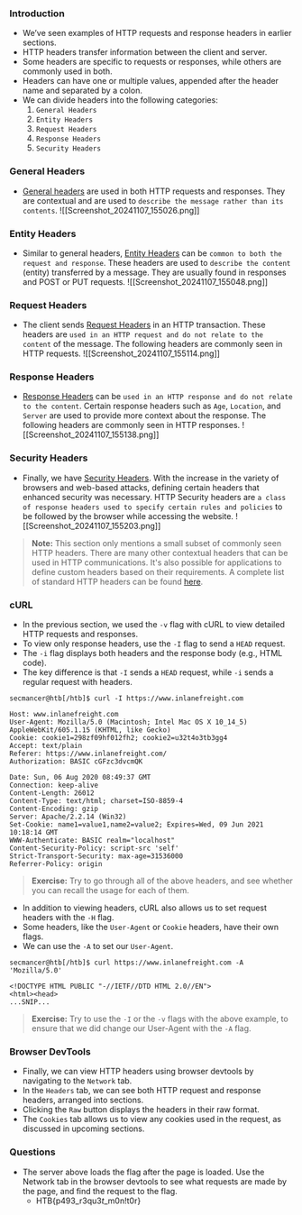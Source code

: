 ### Introduction
- We’ve seen examples of HTTP requests and response headers in earlier sections.
- HTTP headers transfer information between the client and server.
- Some headers are specific to requests or responses, while others are commonly used in both.
- Headers can have one or multiple values, appended after the header name and separated by a colon. 
- We can divide headers into the following categories:
	1. `General Headers`
	2. `Entity Headers`
	3. `Request Headers`
	4. `Response Headers`
	5. `Security Headers`


### General Headers
- [General headers](https://www.w3.org/Protocols/rfc2616/rfc2616-sec4.html) are used in both HTTP requests and responses. They are contextual and are used to `describe the message rather than its contents`.
![[Screenshot_20241107_155026.png]]


### Entity Headers
- Similar to general headers, [Entity Headers](https://www.w3.org/Protocols/rfc2616/rfc2616-sec7.html) can be `common to both the request and response`. These headers are used to `describe the content` (entity) transferred by a message. They are usually found in responses and POST or PUT requests.
![[Screenshot_20241107_155048.png]]


### Request Headers
- The client sends [Request Headers](https://tools.ietf.org/html/rfc2616) in an HTTP transaction. These headers are `used in an HTTP request and do not relate to the content` of the message. The following headers are commonly seen in HTTP requests.
![[Screenshot_20241107_155114.png]]


### Response Headers
- [Response Headers](https://tools.ietf.org/html/rfc7231#section-7) can be `used in an HTTP response and do not relate to the content`. Certain response headers such as `Age`, `Location`, and `Server` are used to provide more context about the response. The following headers are commonly seen in HTTP responses.
![[Screenshot_20241107_155138.png]]


### Security Headers
- Finally, we have [Security Headers](https://owasp.org/www-project-secure-headers/). With the increase in the variety of browsers and web-based attacks, defining certain headers that enhanced security was necessary. HTTP Security headers are `a class of response headers used to specify certain rules and policies` to be followed by the browser while accessing the website.
![[Screenshot_20241107_155203.png]]

> **Note:** This section only mentions a small subset of commonly seen HTTP headers. There are many other contextual headers that can be used in HTTP communications. It's also possible for applications to define custom headers based on their requirements. A complete list of standard HTTP headers can be found [here](https://developer.mozilla.org/en-US/docs/Web/HTTP/Headers).


### cURL
- In the previous section, we used the `-v` flag with cURL to view detailed HTTP requests and responses.
- To view only response headers, use the `-I` flag to send a `HEAD` request.
- The `-i` flag displays both headers and the response body (e.g., HTML code).
- The key difference is that `-I` sends a `HEAD` request, while `-i` sends a regular request with headers.
```shell-session
secmancer@htb[/htb]$ curl -I https://www.inlanefreight.com

Host: www.inlanefreight.com
User-Agent: Mozilla/5.0 (Macintosh; Intel Mac OS X 10_14_5) AppleWebKit/605.1.15 (KHTML, like Gecko)
Cookie: cookie1=298zf09hf012fh2; cookie2=u32t4o3tb3gg4
Accept: text/plain
Referer: https://www.inlanefreight.com/
Authorization: BASIC cGFzc3dvcmQK

Date: Sun, 06 Aug 2020 08:49:37 GMT
Connection: keep-alive
Content-Length: 26012
Content-Type: text/html; charset=ISO-8859-4
Content-Encoding: gzip
Server: Apache/2.2.14 (Win32)
Set-Cookie: name1=value1,name2=value2; Expires=Wed, 09 Jun 2021 10:18:14 GMT
WWW-Authenticate: BASIC realm="localhost"
Content-Security-Policy: script-src 'self'
Strict-Transport-Security: max-age=31536000
Referrer-Policy: origin
```

> **Exercise:** Try to go through all of the above headers, and see whether you can recall the usage for each of them.

- In addition to viewing headers, cURL also allows us to set request headers with the `-H` flag.
- Some headers, like the `User-Agent` or `Cookie` headers, have their own flags. 
- We can use the `-A` to set our `User-Agent`.
```shell-session
secmancer@htb[/htb]$ curl https://www.inlanefreight.com -A 'Mozilla/5.0'

<!DOCTYPE HTML PUBLIC "-//IETF//DTD HTML 2.0//EN">
<html><head>
...SNIP...
```

> **Exercise:** Try to use the `-I` or the `-v` flags with the above example, to ensure that we did change our User-Agent with the `-A` flag.


### Browser DevTools
- Finally, we can view HTTP headers using browser devtools by navigating to the `Network` tab.
- In the `Headers` tab, we can see both HTTP request and response headers, arranged into sections.
- Clicking the `Raw` button displays the headers in their raw format.
- The `Cookies` tab allows us to view any cookies used in the request, as discussed in upcoming sections.


### Questions
- The server above loads the flag after the page is loaded. Use the Network tab in the browser devtools to see what requests are made by the page, and find the request to the flag.
	- HTB{p493_r3qu3$t$_m0n!t0r}